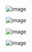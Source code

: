 ![image](https://github.com/user-attachments/assets/5a8f5aaa-d1ad-4eff-ae9b-4f70b4dfa5d6)


![image](https://github.com/user-attachments/assets/fb11bf4c-8d99-4dab-bdda-143243063bc6)


![image](https://github.com/user-attachments/assets/f5319be5-8924-407e-9bc0-7c179cc92415)


![image](https://github.com/user-attachments/assets/96197017-e569-49e4-a6d8-519f95e66e52)
